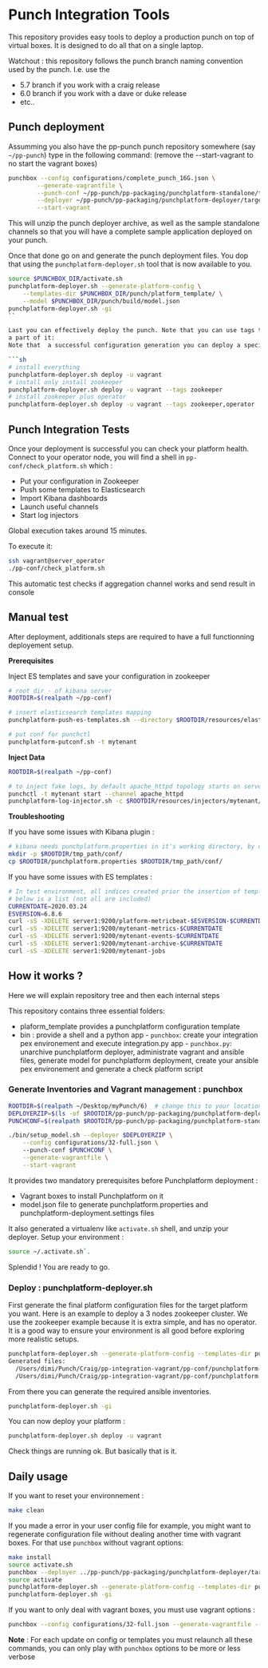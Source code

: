 # Punch Integration Tools

This repository provides easy tools to deploy a production punch on top of
virtual boxes. It is designed to do all that on a single laptop.

Watchout : this repository follows the punch branch naming convention used by the punch. I.e. use the
- 5.7 branch if you work with a craig release
- 6.0 branch if you work with a dave or duke release 
- etc..

## Punch deployment

Assumming you also have the pp-punch punch repository somewhere (say `~/pp-punch`)
type in the following command: (remove the --start-vagrant to no start the vagrant boxes)

```sh
punchbox --config configurations/complete_punch_16G.json \
        --generate-vagrantfile \
        --punch-conf ~/pp-punch/pp-packaging/punchplatform-standalone/target/tmp/punchplatform-resources-*/conf/ \
        --deployer ~/pp-punch/pp-packaging/punchplatform-deployer/target/punchplatform-deployer-*.zip \
        --start-vagrant
```

This will unzip the punch deployer archive, as well as the sample standalone channels so that you will have a complete
sample application deployed on your punch.

Once that done go on and generate the punch deployment files. You dop that using the `punchplatform-deployer.sh`
tool that is now available to you. 

```sh
source $PUNCHBOX_DIR/activate.sh
punchplatform-deployer.sh --generate-platform-config \
    --templates-dir $PUNCHBOX_DIR/punch/platform_template/ \
    --model $PUNCHBOX_DIR/punch/build/model.json
punchplatform-deployer.sh -gi
``

Last you can effectively deploy the punch. Note that you can use tags to install only
a part of it:
Note that  a successful configuration generation you can deploy a specific component for example:

```sh
# install everything 
punchplatform-deployer.sh deploy -u vagrant
# install only install zookeeper
punchplatform-deployer.sh deploy -u vagrant --tags zookeeper
# install zookeeper plus operator
punchplatform-deployer.sh deploy -u vagrant --tags zookeeper,operator
```

## Punch Integration Tests 

Once your deployment is successful you can check your platform health. 
Connect to your operator node, you will find a shell in `pp-conf/check_platform.sh` which : 

  - Put your configuration in Zookeeper
  - Push some templates to Elasticsearch
  - Import Kibana dashboards 
  - Launch useful channels 
  - Start log injectors 

Global execution takes around 15 minutes. 

To execute it: 
```sh
ssh vagrant@server_operator
./pp-conf/check_platform.sh
```

This automatic test checks if aggregation channel works and send result in console


## Manual test 

After deployment, additionals steps are required to have a full functionning deployement setup.

**Prerequisites**

Inject ES templates and save your configuration in zookeeper

```sh
# root dir - of kibana server
ROOTDIR=$(realpath ~/pp-conf)

# insert elasticsearch templates mapping
punchplatform-push-es-templates.sh --directory $ROOTDIR/resources/elasticsearch --cluster es_search --verbose

# put conf for punchctl
punchplatform-putconf.sh -t mytenant
```

**Inject Data**

```sh
ROOTDIR=$(realpath ~/pp-conf)

# to inject fake logs, by default apache_httpd topology starts on server3
punchctl -t mytenant start --channel apache_httpd
punchplatform-log-injector.sh -c $ROOTDIR/resources/injectors/mytenant/apache_httpd_injector.json -H server3
```

**Troubleshooting**

If you have some issues with Kibana plugin : 

```sh 
# kibana needs punchplatform.properties in it's working directory, by default: ~/pp-conf/tmp_path
mkdir -p $ROOTDIR/tmp_path/conf/
cp $ROOTDIR/punchplatform.properties $ROOTDIR/tmp_path/conf/
```

If you have some issues with ES templates : 

```sh
# In test environment, all indices created prior the insertion of template mapping should be wiped...
# below is a list (not all are included)
CURRENTDATE=2020.03.24
ESVERSION=6.8.6
curl -sS -XDELETE server1:9200/platform-metricbeat-$ESVERSION-$CURRENTDATE
curl -sS -XDELETE server1:9200/mytenant-metrics-$CURRENTDATE
curl -sS -XDELETE server1:9200/mytenant-events-$CURRENTDATE
curl -sS -XDELETE server1:9200/mytenant-archive-$CURRENTDATE
curl -sS -XDELETE server1:9200/mytenant-jobs
```

## How it works ? 

Here we will explain repository tree and then each internal steps 

This repository contains three essential folders:

- plaform_template provides a punchplatform configuration template
- bin : provide a shell and a python app 
      - `punchbox`: create your integration pex environement and execute integration.py app
      - `punchbox.py`: unarchive punchplatform deployer, administrate vagrant and ansible files, generate model for punchplatform 
      deployment, create your ansible pex environement and generate a check platform script

### Generate Inventories and Vagrant management : punchbox

```sh
ROOTDIR=$(realpath ~/Desktop/myPunch/6)  # change this to your location
DEPLOYERZIP=$(ls -of $ROOTDIR/pp-punch/pp-packaging/punchplatform-deployer/target/punchplatform-deployer-*.zip)
PUNCHCONF=$(realpath $ROOTDIR/pp-punch/pp-packaging/punchplatform-standalone/punchplatform-standalone-linux/target/tmp/punchplatform-standalone-*/conf) 

./bin/setup_model.sh --deployer $DEPLOYERZIP \
    --config configurations/32-full.json \ 
    --punch-conf $PUNCHCONF \
    --generate-vagrantfile \
    --start-vagrant
```

It provides two mandatory prerequisites before Punchplatform deployment : 
  - Vagrant boxes to install Punchplatform on it 
  - model.json file to generate punchplatform.properties and punchplatform-deployment.settings files

It also generated a virtualenv like `activate.sh` shell, and unzip your deployer. Setup your environment :

```sh
source ~/.activate.sh`.
```
Splendid ! You are ready to go.

### Deploy : punchplatform-deployer.sh

First generate the final platform configuration files for the target platform you want. 
Here is an example to deploy a 3 nodes zookeeper cluster. We use the zookeeper example because it is extra simple, and has no operator. 
It is a good way to ensure your environment is all good before exploring more
realistic setups. 

```sh
punchplatform-deployer.sh --generate-platform-config --templates-dir punch/platform_template/ --model punch/build/model.json
Generated files:
  /Users/dimi/Punch/Craig/pp-integration-vagrant/pp-conf/punchplatform-deployment.settings
  /Users/dimi/Punch/Craig/pp-integration-vagrant/pp-conf/punchplatform.properties
``` 

From there you can generate the required ansible inventories.  

```sh
punchplatform-deployer.sh -gi
```

You can now deploy your platform :

```sh
punchplatform-deployer.sh deploy -u vagrant
```

Check things are running ok. But basically that is it. 

## Daily usage 

If you want to reset your environnement : 

```sh
make clean
```

If you made a error in your user config file for example, you might want to regenerate configuration file without dealing another time with vagrant boxes. For that use `punchbox` without vagrant options: 

```sh
make install
source activate.sh
punchbox --deployer ../pp-punch/pp-packaging/punchplatform-deployer/target/punchplatform-deployer-6.0.0-SNAPSHOT.zip --config configurations/32-full.json --punch-conf ../pp-punch/pp-packaging/punchplatform-standalone/punchplatform-standalone-linux/target/tmp/punchplatform-standalone-6.0.0-SNAPSHOT/conf
source activate 
punchplatform-deployer.sh --generate-platform-config --templates-dir punch/platform_template/ --model punch/build/model.json
punchplatform-deployer.sh -gi
```

If you want to only deal with vagrant boxes, you must use vagrant options : 

```sh
punchbox --config configurations/32-full.json --generate-vagrantfile --start-vagrant  
```

**Note** : For each update on config or templates you must relaunch all these commands, you can only play with `punchbox` options to be more or less verbose
